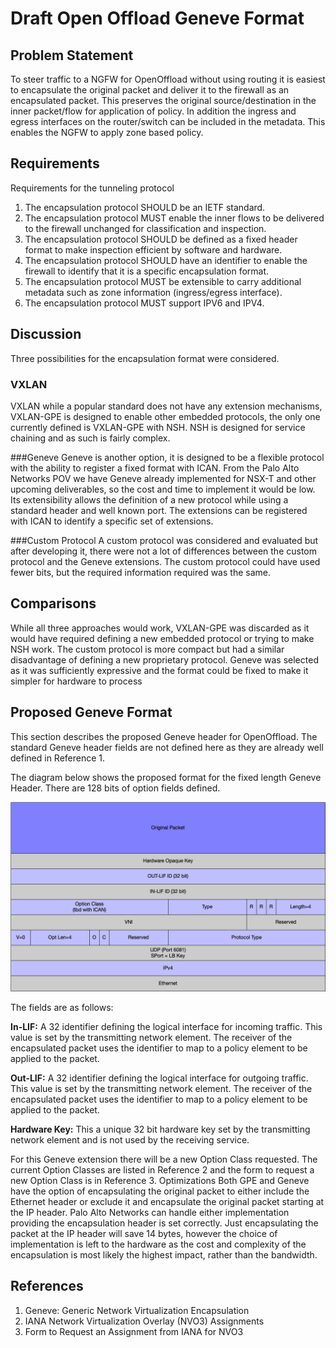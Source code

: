 # Draft Open Offload Geneve Format

## Problem Statement
To steer traffic to a NGFW for OpenOffload without using routing it is easiest to encapsulate the original packet and deliver it to the firewall as an encapsulated packet. This preserves the original source/destination in the inner packet/flow for application of policy. In addition the ingress and egress interfaces on the router/switch can be included in the metadata. This enables the NGFW to apply zone based policy.

## Requirements
Requirements for the tunneling protocol
1. The encapsulation protocol SHOULD be an IETF standard.
2. The encapsulation protocol MUST enable the inner flows to be delivered to the firewall unchanged for classification and inspection.
3. The encapsulation protocol SHOULD be defined as a fixed header format to make inspection efficient by software and hardware.
4. The encapsulation protocol SHOULD have an identifier to enable the firewall to identify that it is a specific encapsulation format.
5. The encapsulation protocol MUST be extensible to carry additional metadata such as zone information (ingress/egress interface).
6. The encapsulation protocol MUST support IPV6 and IPV4.

## Discussion
Three possibilities for the encapsulation format were considered.

### VXLAN 
VXLAN while a popular standard does not have any extension mechanisms, VXLAN-GPE is designed to enable other embedded protocols, the only one currently defined is VXLAN-GPE with NSH. NSH is designed for service chaining and as such is fairly complex.

###Geneve 
Geneve is  another option, it is designed to be a flexible protocol with the ability to register a fixed format with ICAN. From the Palo Alto Networks POV we have Geneve already implemented for NSX-T and other upcoming deliverables, so the cost and time to implement it would be low. Its extensibility allows the definition of a new protocol while using a standard header and well known port. The extensions can be registered with ICAN to identify a specific set of extensions.

###Custom Protocol
A custom protocol was considered and evaluated but after developing it, there were not a lot of differences between the custom protocol and the Geneve extensions. The custom protocol could have used fewer bits, but the required information required was the same.

## Comparisons
While all three approaches would work, VXLAN-GPE was discarded as it would have required defining a new embedded protocol or trying to make NSH work. The custom protocol is more compact but had a similar disadvantage of defining a new proprietary protocol. Geneve was selected as it was sufficiently expressive and the format could be fixed to make it simpler for hardware to process

## Proposed Geneve Format
This section describes the proposed Geneve header for OpenOffload. The standard Geneve header fields are not defined here as they are already well defined in Reference 1.

The diagram below shows the proposed format for the fixed length Geneve Header. There are 128 bits of option fields defined. 

![](images/geneve_openoffoad.png)

The fields are as follows:

**In-LIF:** A 32 identifier defining the logical interface for incoming traffic. This value is set by the transmitting network element. The receiver of the encapsulated packet uses the identifier to map to a policy element to be applied to the packet.

**Out-LIF:** A 32 identifier defining the logical interface for outgoing traffic. This value is set by the transmitting network element. The receiver of the encapsulated packet uses the identifier to map to a policy element to be applied to the packet.

**Hardware Key:** This a unique 32 bit hardware key set by the transmitting network element and is not used by the receiving service. 

For this Geneve extension there will be a new Option Class requested. The current Option Classes are listed in Reference 2 and the form to request a new Option Class is in Reference 3. 
Optimizations
Both GPE and Geneve have the option of encapsulating the original packet to either include the Ethernet header or exclude it and encapsulate the original packet starting at the IP header. Palo Alto Networks can handle either implementation providing the encapsulation header is set correctly. Just encapsulating the packet at the IP header will save 14 bytes, however the choice of implementation is left to the hardware as the cost and complexity of the encapsulation is most likely the highest impact, rather than the bandwidth.

## References
1. Geneve: Generic Network Virtualization Encapsulation
2. IANA Network Virtualization Overlay (NVO3) Assignments
3. Form to Request an Assignment from IANA for NVO3


